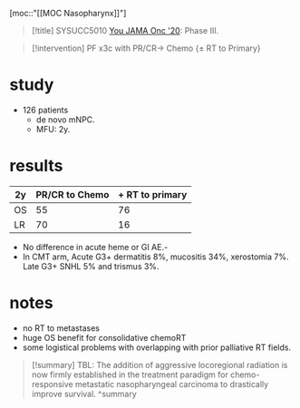 [moc::"[[MOC Nasopharynx]]"]
>[!title]
> SYSUCC5010 [You JAMA Onc '20](https://pubmed.ncbi.nlm.nih.gov/32701129/): Phase III. 

>[!intervention] 
> PF x3c with PR/CR→ Chemo {± RT to Primary}

# study
- 126 patients 
	- de novo mNPC. 
	- MFU: 2y.

# results

| 2y  | PR/CR to Chemo | + RT to primary |
| --- | -------------- | --------------- |
| OS  | 55             | 76              |
| LR  | 70             | 16              | 

- No difference in acute heme or GI AE.-
- In CMT arm, Acute G3+ dermatitis 8%, mucositis 34%, xerostomia 7%. Late G3+ SNHL 5% and trismus 3%.

# notes
- no RT to metastases
- huge OS benefit for consolidative chemoRT
-  some logistical problems with overlapping with prior palliative RT fields. 

>[!summary] 
> TBL: The addition of aggressive locoregional radiation is now firmly established in the treatment paradigm for chemo-responsive metastatic nasopharyngeal carcinoma to drastically improve survival.
>^summary
